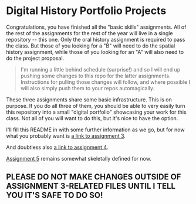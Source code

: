 # Digital History Portfolio Projects

Congratulations, you have finished all the "basic skills" assignments. All of the rest of the assignments for the rest of the year will live in a single repository -- this one.  Only the oral history assignment is required to pass the class. But those of you looking for a "B" will need to do the spatial history assignment, while those of you looking for an "A" will also need to do the project proposal.

> I'm running a little behind schedule (surprise!) and so I will end up pushing some changes to this repo for the latter assignments.  Instructions for pulling those changes will follow, and where possible I will also simply push them to your repos automagically. 

These three assignments share some basic infrastructure.  This is on purpose.  If you do all three of them, you should be able to very easily turn this repository into a small "digital portfolio" showcasing your work for this class. Not all of you will want to do this, but it's nice to have the option.

I'll fill this README in with some further information as we go, but for now what you probably want is [a link to assignment 3](./spatial-history).

And doubtless also [a link to assignment 4](./oral-history).

[Assignment 5](./project-proposal) remains somewhat skeletally defined for now. 

## **PLEASE DO NOT MAKE CHANGES OUTSIDE OF ASSIGNMENT 3-RELATED FILES UNTIL I TELL YOU IT'S SAFE TO DO SO!**

